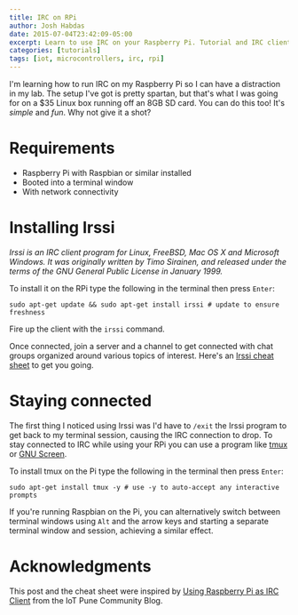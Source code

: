 ```yaml
---
title: IRC on RPi
author: Josh Habdas
date: 2015-07-04T23:42:09-05:00
excerpt: Learn to use IRC on your Raspberry Pi. Tutorial and IRC client cheat sheet.
categories: [tutorials]
tags: [iot, microcontrollers, irc, rpi]
---
```


I'm learning how to run IRC on my Raspberry Pi so I can have a distraction in my lab. The setup I've got is pretty spartan, but that's what I was going for on a $35 Linux box running off an 8GB SD card. You can do this too! It's *simple* and *fun*. Why not give it a shot?

# Requirements

- Raspberry Pi with Raspbian or similar installed
- Booted into a terminal window
- With network connectivity

# Installing Irssi

*Irssi is an IRC client program for Linux, FreeBSD, Mac OS X and Microsoft Windows. It was originally written by Timo Sirainen, and released under the terms of the GNU General Public License in January 1999.*

To install it on the RPi type the following in the terminal then press `Enter`:

    sudo apt-get update && sudo apt-get install irssi # update to ensure freshness

Fire up the client with the `irssi` command.

Once connected, join a server and a channel to get connected with chat groups organized around various topics of interest. Here's an [Irssi cheat sheet](https://gist.github.com/jhabdas/4702e1353d08e70bfcad) to get you going.

# Staying connected

The first thing I noticed using Irssi was I'd have to `/exit` the Irssi program to get back to my terminal session, causing the IRC connection to drop. To stay connected to IRC while using your RPi you can use a program like [tmux](https://tmux.github.io) or [GNU Screen](https://www.gnu.org/software/screen/).

To install tmux on the Pi type the following in the terminal then press `Enter`:

    sudo apt-get install tmux -y # use -y to auto-accept any interactive prompts

If you're running Raspbian on the Pi, you can alternatively switch between terminal windows using `Alt` and the arrow keys and starting a separate terminal window and session, achieving a similar effect.

# Acknowledgments

This post and the cheat sheet were inspired by [Using Raspberry Pi as IRC Client](http://internetofthings-pune.blogspot.com/2013/10/using-raspberry-pi-as-irc-client.html) from the IoT Pune Community Blog.

